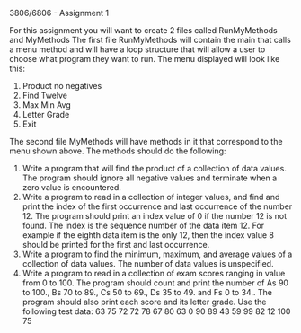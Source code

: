 3806/6806 - Assignment 1

For this assignment you will want to create 2 files called RunMyMethods and MyMethods The first file RunMyMethods will contain the main that calls a menu method and will have a loop structure that will allow a user to choose what program they want to run. The menu displayed will look like this:
1. Product no negatives
2. Find Twelve
3. Max Min Avg
4. Letter Grade
5. Exit

The second file MyMethods will have methods in it that correspond to the menu shown above.  The methods should do the following:

1.	Write a program that will find the product of a collection of data values. The program should ignore all negative values and terminate when a zero value is encountered. 
2.	Write a program to read in a collection of integer values, and find and print the index of the first occurrence and last occurrence of the number 12. The program should print an index value of 0 if the number 12 is not found. The index is the sequence number of the data item 12. For example if the eighth data item is the only 12, then the index value 8 should be printed for the first and last occurrence. 
3.	Write a program to find the minimum, maximum, and average values of a collection of data values. The number of data values is unspecified. 
4.	Write a program to read in a collection of exam scores ranging in value from 0 to 100. The program should count and print the number of As 90 to 100., Bs 70 to 89., Cs 50 to 69., Ds 35 to 49. and Fs 0 to 34.. The program should also print each score and its letter grade. Use the following test data:
63 75 72 72 78 67 80 63 0 90 89 43 59 99 82 12 100 75 

